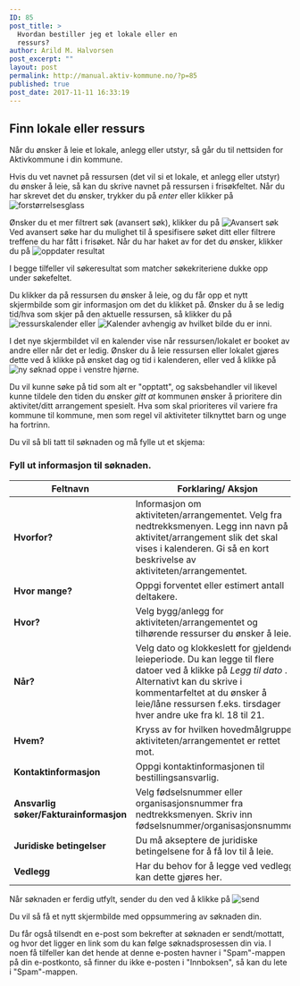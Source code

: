 ```yaml
---
ID: 85
post_title: >
  Hvordan bestiller jeg et lokale eller en
  ressurs?
author: Arild M. Halvorsen
post_excerpt: ""
layout: post
permalink: http://manual.aktiv-kommune.no/?p=85
published: true
post_date: 2017-11-11 16:33:19
---
```

## Finn lokale eller ressurs
Når du ønsker å leie et lokale, anlegg eller utstyr, så går du til nettsiden for Aktivkommune i din kommune. 

Hvis du vet navnet på ressursen (det vil si et lokale, et anlegg eller utstyr) du ønsker å leie, så kan du skrive navnet på ressursen i frisøkfeltet. Når du har skrevet det du ønsker, trykker du på *enter* eller klikker på 
![forstørrelsesglass](http://manual.aktiv-kommune.no/wp-content/uploads/2018/01/forstorrelsesglass.png)

Ønsker du et mer filtrert søk (avansert søk), klikker du på 
![Avansert søk](http://manual.aktiv-kommune.no/wp-content/uploads/2018/01/avansertsok.png) 
Ved avansert søke har du mulighet til å spesifisere søket ditt eller filtrere treffene du har fått i frisøket. 
Når du har haket av for det du ønsker, klikker du på
![oppdater resultat](http://manual.aktiv-kommune.no/wp-content/uploads/2017/12/Oppdaterresultat.png) 

I begge tilfeller vil søkeresultat som matcher søkekriteriene dukke opp under søkefeltet.

Du klikker da på ressursen du ønsker å leie, og du får opp et nytt skjermbilde som gir informasjon om det du klikket på. 
Ønsker du å se ledig tid/hva som skjer på den aktuelle ressursen, så klikker du på 
![ressurskalender](http://manual.aktiv-kommune.no/wp-content/uploads/2018/03/ressurskalender1.png)
eller
![Kalender](http://manual.aktiv-kommune.no/wp-content/uploads/2018/01/kalender.png) 
avhengig av hvilket bilde du er inni. 

I det nye skjermbildet vil en kalender vise når ressursen/lokalet er booket av andre eller når det er ledig. Ønsker du å leie ressursen eller lokalet gjøres dette ved å klikke på ønsket dag og tid i kalenderen, eller ved å klikke på 
![ny søknad](http://manual.aktiv-kommune.no/wp-content/uploads/2018/01/nysoknad.png) oppe i venstre hjørne. 

Du vil kunne søke på tid som alt er "opptatt", og saksbehandler vil likevel kunne tildele den tiden du ønsker <em>gitt at </em> kommunen ønsker å prioritere din aktivitet/ditt arrangement spesielt. Hva som skal prioriteres vil variere fra kommune til kommune, men som regel vil aktiviteter tilknyttet barn og unge ha fortrinn.

Du vil så bli tatt til søknaden og må fylle ut et skjema: 

### Fyll ut informasjon til søknaden.
Feltnavn| Forklaring/ Aksjon
----------------------------------|------------------------------------------------
**Hvorfor?** |Informasjon om aktiviteten/arrangementet. Velg fra nedtrekksmenyen. Legg inn navn på aktivitet/arrangement slik det skal vises i kalenderen. Gi så en kort beskrivelse av aktiviteten/arrangementet. 
**Hvor mange?** |Oppgi forventet eller estimert antall deltakere. 
**Hvor?** |Velg bygg/anlegg for aktiviteten/arrangementet og tilhørende ressurser du ønsker å leie. 
**Når?** |Velg dato og klokkeslett for gjeldende leieperiode. Du kan legge til flere datoer ved å klikke på *Legg til dato* . Alternativt kan du skrive i kommentarfeltet at du ønsker å leie/låne ressursen f.eks. tirsdager hver andre uke  fra kl. 18 til 21.
**Hvem?** |Kryss av for hvilken hovedmålgruppe aktiviteten/arrangementet er rettet mot. 
**Kontaktinformasjon** |Oppgi kontaktinformasjonen til bestillingsansvarlig.
**Ansvarlig søker/Fakturainformasjon** |Velg fødselsnummer eller organisasjonsnummer fra nedtrekksmenyen. Skriv inn fødselsnummer/organisasjonsnummer. 
**Juridiske betingelser** |Du må akseptere de juridiske betingelsene for å få lov til å leie. 
**Vedlegg** |Har du behov for å legge ved vedlegg kan dette gjøres her.

Når søknaden er ferdig utfylt, sender du den ved å klikke på 
![send](http://manual.aktiv-kommune.no/wp-content/uploads/2018/01/sendfrontend.png) 

Du vil så få et nytt skjermbilde med oppsummering av søknaden din. 

Du får også tilsendt en e-post som bekrefter at søknaden er sendt/mottatt, og hvor det ligger en link som du kan følge søknadsprosessen din via. I noen få tilfeller kan det hende at denne e-posten havner i "Spam"-mappen på din e-postkonto, så finner du ikke e-posten i "Innboksen", så  kan du lete i "Spam"-mappen.